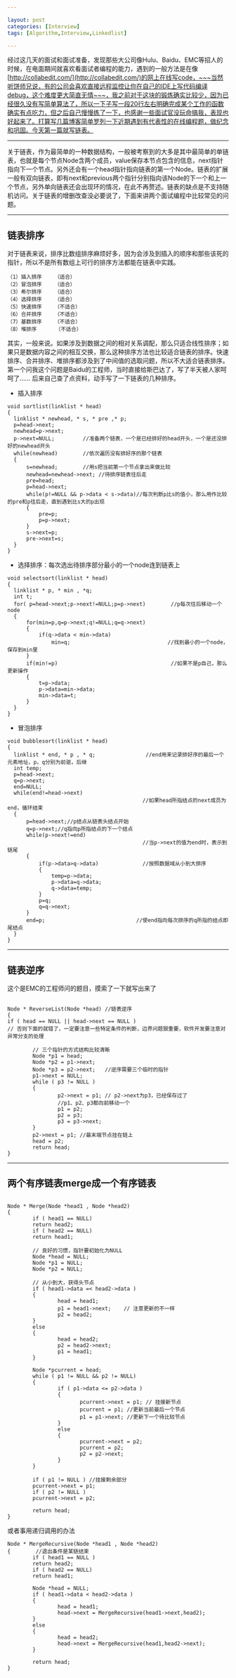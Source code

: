 ```yaml
---

layout: post
categories: [Interview]
tags: [Algorithm,Interview,Linkedlist]

---
```



经过这几天的面试和面试准备，发现那些大公司像Hulu、Baidu、EMC等招人的时候，在电面期间就喜欢看面试者编程的能力，遇到的一般方法是在像[http://collabedit.com/](http://collabedit.com/)的网上在线写code，~~~当然听饼师兄说，有的公司会喜欢直接远程监控让你在自己的IDE上写代码编译debug，这个难度更大简直无情~~~，我之前对于这块的锻炼确实比较少，因为已经很久没有写简单算法了，所以一下子写一段20行左右明确完成某个工作的函数确实有点吃力，但之后自己慢慢练了一下，也感谢一些面试官没玩命搞我，表现也好起来了。打算写几篇博客简单罗列一下近期遇到有代表性的在线编程题，做纪念和巩固。今天第一篇就写链表。

- - -

关于链表，作为最简单的一种数据结构，一般被考察到的大多是其中最简单的单链表，也就是每个节点Node含两个成员，value保存本节点包含的信息，next指针指向下一个节点。另外还会有一个head指针指向链表的第一个Node。链表的扩展一般有双向链表，即有next和previous两个指针分别指向该Node的下一个和上一个节点，另外单向链表还会出现环的情况，在此不再赘述。链表的缺点是不支持随机访问。关于链表的增删改查没必要说了，下面来讲两个面试编程中比较常见的问题。

- - -

## 链表排序

对于链表来说，排序比数组排序麻烦好多，因为会涉及到插入的顺序和那些该死的指针，所以不是所有数组上可行的排序方法都能在链表中实践。

    （1）插入排序    （适合）
    （2）冒泡排序    （适合）
    （3）希尔排序    （适合）
    （4）选择排序    （适合）
    （5）快速排序    （不适合）
    （6）合并排序    （不适合）
    （7）基数排序    （不适合）
    （8）堆排序      （不适合）
    
  其实，一般来说。如果涉及到数据之间的相对关系调配，那么只适合线性排序；如果只是数据内容之间的相互交换，那么这种排序方法也比较适合链表的排序。快速排序、合并排序、堆排序都涉及到了中间值的选取问题，所以不大适合链表排序。第一个问我这个问题是Baidu的工程师，当时直接给斯巴达了，写了半天被人家呵呵了……
  后来自己查了点资料，动手写了一下链表的几种排序。
  
  - 插入排序
  
  ```
  void sortlist(linklist * head)
{
    linklist * newhead, * s, * pre ,* p;
    p=head->next;
    newhead=p->next;
    p->next=NULL;         //准备两个链表，一个是已经排好的head开头，一个是还没排好的newhead开头
    while(newhead)        //依次遍历没有排好序的那个链表
    {            
        s=newhead;        //用s把当前第一个节点拿出来做比较
        newhead=newhead->next; //待排序链表往后走
        pre=head;         
        p=head->next;
        while(p!=NULL && p->data < s->data)//每次判断p比s的值小，那么用作比较的pre和p往后走，直到遇到比s大的p出现
        {
            pre=p;
            p=p->next;
        }
        s->next=p;
        pre->next=s;
    }
}
  ```
  
  - 选择排序：每次选出待排序部分最小的一个node连到链表上
  
  ```
  void selectsort(linklist * head)
{
    linklist * p, * min , *q;
    int t;
    for( p=head->next;p->next!=NULL;p=p->next)        //p每次往后移动一个node
    {
        for(min=p,q=p->next;q!=NULL;q=q->next)
        {
            if(q->data < min->data)
                min=q;                               //找到最小的一个node，保存到min里
        }
        if(min!=p)                                    //如果不是p自己，那么更新操作
        {                      
            t=p->data;
            p->data=min->data;           
            min->data=t;
        }
    }
}
  ``` 
  
  - 冒泡排序
 
  ```
  void bubblesort(linklist * head)
{
    linklist * end, * p , * q;                //end用来记录排好序的最后一个元素地址，p，q分别为前驱，后继
    int temp;
    p=head->next;
    q=p->next;
    end=NULL;
    while(end!=head->next)
                                             //如果head所指结点的next成员为end，循环结束
    {
        p=head->next;//p结点从链表头结点开始
        q=p->next;//q指向p所指结点的下一个结点
        while(p->next!=end)
                                             //当p->next的值为end时，表示到链尾
        {
            if(p->data>q->data)              //按照数据域从小到大排序
            {
                temp=p->data;
                p->data=q->data;
                q->data=temp;
            }
            p=q;
            q=q->next;
        }
        end=p;                             //使end指向每次排序的q所指的结点即尾结点
    }
}
  ```
  
- - -

## 链表逆序

这个是EMC的工程师问的题目，摸索了一下就写出来了

```

Node * ReverseList(Node *head) //链表逆序
{
if ( head == NULL || head->next == NULL ) 
// 否则下面的就错了，一定要注意一些特定条件的判断，边界问题狠重要，软件开发要注意对异常分支的处理     
        
        // 三个指针的方式结构比较清晰
        Node *p1 = head;
        Node *p2 = p1->next;
        Node *p3 = p2->next;   //逆序需要三个临时的指针
        p1->next = NULL;
        while ( p3 != NULL )
        {
                p2->next = p1; // p2->next为p3，已经保存过了
                //p1、p2、p3都向前移动一个
                p1 = p2;
                p2 = p3;
                p3 = p3->next;
        }
        p2->next = p1; //最末端节点挂在链上
        head = p2;
        return head;
}

```

- - -

## 两个有序链表merge成一个有序链表

```

Node * Merge(Node *head1 , Node *head2)
{
        if ( head1 == NULL)
        return head2;
        if ( head2 == NULL)
        return head1;
        
        // 良好的习惯，指针要初始化为NULL
        Node *head = NULL;
        Node *p1 = NULL;
        Node *p2 = NULL;
 
        // 从小到大，获得头节点
        if ( head1->data =< head2->data )
        {
                head = head1;
                p1 = head1->next;    // 注意更新的不一样
                p2 = head2;
        }
        else
        {
                head = head2;
                p2 = head2->next;
                p1 = head1;
        }
 
        Node *pcurrent = head;
        while ( p1 != NULL && p2 != NULL)
        {
                if ( p1->data <= p2->data )
                {
                       pcurrent->next = p1; // 挂接新节点
                       pcurrent = p1; //更新当前最后一个节点
                       p1 = p1->next; //更新下一个待比较节点
                }
                else
                {
                       pcurrent->next = p2;
                       pcurrent = p2;
                       p2 = p2->next;
                }
        }
 
        if ( p1 != NULL ) //挂接剩余部分
        pcurrent->next = p1;
        if ( p2 != NULL )
        pcurrent->next = p2;
 
        return head;
}
```

或者事用递归调用的办法

```
Node * MergeRecursive(Node *head1 , Node *head2)
{        //退出条件是某链结束
        if ( head1 == NULL )
        return head2;
        if ( head2 == NULL)
        return head1;
 
        Node *head = NULL;
        if ( head1->data < head2->data )
        {
                head = head1;
                head->next = MergeRecursive(head1->next,head2);
        }
        else
        {
                head = head2;
                head->next = MergeRecursive(head1,head2->next);
        }
 
        return head;
}
```
  